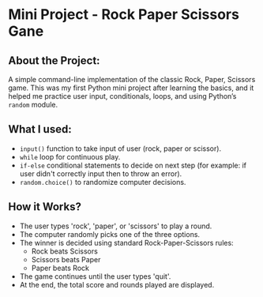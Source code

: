 # Mini Project - Rock Paper Scissors Gane

## About the Project:
A simple command-line implementation of the classic Rock, Paper, Scissors game. This was my first Python mini project after learning the basics, and it helped me practice user input, conditionals, loops, and using Python’s `random` module.

## What I used:
- `input()` function to take input of user (rock, paper or scissor).
- `while` loop for continuous play.
- `if-else` conditional statements to decide on next step (for example: if user didn't correctly input then to throw an error).
- `random.choice()` to randomize computer decisions.

## How it Works?
- The user types 'rock', 'paper', or 'scissors' to play a round.
- The computer randomly picks one of the three options.
- The winner is decided using standard Rock-Paper-Scissors rules:
  - Rock beats Scissors
  - Scissors beats Paper
  - Paper beats Rock
- The game continues until the user types 'quit'.
- At the end, the total score and rounds played are displayed.
